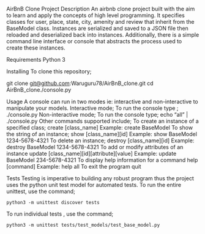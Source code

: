AirBnB Clone Project
Description
An airbnb clone project built with the aim to learn and apply the concepts of high level programming. It specifies classes for user, place, state, city, amenity and review that inherit from the BaseModel class. Instances are serialized and saved to a JSON file then reloaded and deserialized back into instances. Additionally, there is a simple command line interface or console that abstracts the process used to create these instances.

Requirements
Python 3

Installing
To clone this repository;

git clone git@github.com:Waruguru78/AirBnB_clone.git
cd AirBnB_clone./console.py

Usage
A console can run in two modes ie: interactive and non-interactive to manipulate your models.
Interactive mode;
To run the console type ;
	./console.py
Non-interactive mode;
To run the console type;
	echo “all” | ./console.py
Other commands supported include;
To create an instance of a specified class; 
	create [class_name]  Example: create BaseModel
To show the string of an instance;
	show [class_name][id]  Example: show BaseModel 1234-5678-4321
To delete an instance;
	destroy [class_name][id]  Example: destroy BaseModel 1234-5678-4321
To add or modify attributes of an instance
 	update [class_name][id][attribute][value] Example: update BaseModel 234-5678-4321 
To display help information for a command 
	help [command]  Example: help all
To exit the program
	quit

Tests
Testing is imperative to building any robust program thus the project uses the python unit test model for automated tests.
To run the entire unittest, use the command;

	python3 -m unittest discover tests

To run individual tests , use the command;

	python3 -m unittest tests/test_models/test_base_model.py
